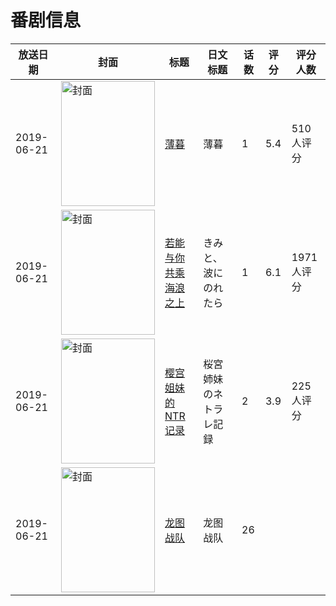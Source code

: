 # 番剧信息

|放送日期|封面|标题|日文标题|话数|评分|评分人数|
|---|---|---|---|---|---|---|
|2019-06-21|<img src="//lain.bgm.tv/pic/cover/c/b6/b7/210233_N1tt8.jpg" alt="封面" style="width:150px;height:200px;object-fit:cover;">|[薄暮](https://bangumi.tv/subject/210233)|薄暮|1|5.4|510人评分|
|2019-06-21|<img src="//lain.bgm.tv/pic/cover/c/8c/71/265372_wHpoW.jpg" alt="封面" style="width:150px;height:200px;object-fit:cover;">|[若能与你共乘海浪之上](https://bangumi.tv/subject/265372)|きみと、波にのれたら|1|6.1|1971人评分|
|2019-06-21|<img src="/img/no_icon_subject.png" alt="封面" style="width:150px;height:200px;object-fit:cover;">|[樱宫姐妹的NTR记录](https://bangumi.tv/subject/277427)|桜宮姉妹のネトラレ記録|2|3.9|225人评分|
|2019-06-21|<img src="//lain.bgm.tv/pic/cover/c/a0/0a/291044_QrMrI.jpg" alt="封面" style="width:150px;height:200px;object-fit:cover;">|[龙图战队](https://bangumi.tv/subject/291044)|龙图战队|26|||
